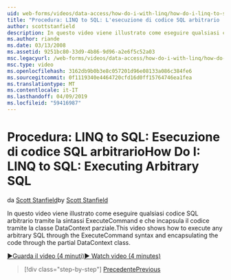 ```yaml
---
uid: web-forms/videos/data-access/how-do-i-with-linq/how-do-i-linq-to-sql-executing-arbitrary-sql
title: "Procedura: LINQ to SQL: L'esecuzione di codice SQL arbitrario | Microsoft Docs"
author: scottstanfield
description: In questo video viene illustrato come eseguire qualsiasi codice SQL arbitrario tramite la sintassi ExecuteCommand e che incapsula il codice tramite la classe DataContext parziale.
ms.author: riande
ms.date: 03/13/2008
ms.assetid: 9251bc80-33d9-4b86-9d96-a2e6f5c52a03
msc.legacyurl: /web-forms/videos/data-access/how-do-i-with-linq/how-do-i-linq-to-sql-executing-arbitrary-sql
msc.type: video
ms.openlocfilehash: 3162db9b0b3e8c057201d96e08133a086c384fe6
ms.sourcegitcommit: 0f1119340e4464720cfd16d0ff15764746ea1fea
ms.translationtype: MT
ms.contentlocale: it-IT
ms.lasthandoff: 04/09/2019
ms.locfileid: "59416987"
---
```

# <a name="how-do-i-linq-to-sql-executing-arbitrary-sql"></a><span data-ttu-id="fdf97-103">Procedura: LINQ to SQL: Esecuzione di codice SQL arbitrario</span><span class="sxs-lookup"><span data-stu-id="fdf97-103">How Do I: LINQ to SQL: Executing Arbitrary SQL</span></span>

<span data-ttu-id="fdf97-104">da [Scott Stanfield](https://github.com/scottstanfield)</span><span class="sxs-lookup"><span data-stu-id="fdf97-104">by [Scott Stanfield](https://github.com/scottstanfield)</span></span>

<span data-ttu-id="fdf97-105">In questo video viene illustrato come eseguire qualsiasi codice SQL arbitrario tramite la sintassi ExecuteCommand e che incapsula il codice tramite la classe DataContext parziale.</span><span class="sxs-lookup"><span data-stu-id="fdf97-105">This video shows how to execute any arbitrary SQL through the ExecuteCommand syntax and encapsulating the code through the partial DataContext class.</span></span>

[<span data-ttu-id="fdf97-106">&#9654;Guarda il video (4 minuti)</span><span class="sxs-lookup"><span data-stu-id="fdf97-106">&#9654; Watch video (4 minutes)</span></span>](https://channel9.msdn.com/Blogs/ASP-NET-Site-Videos/how-do-i-linq-to-sql-executing-arbitrary-sql)

> [!div class="step-by-step"]
> [<span data-ttu-id="fdf97-107">Precedente</span><span class="sxs-lookup"><span data-stu-id="fdf97-107">Previous</span></span>](how-do-i-linq-to-sql-updating-with-stored-procedures.md)
